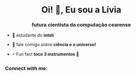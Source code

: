 <h1 align="center">Oi! 👋, Eu sou a Lívia</h1>
<h3 align="center">futura cientista da computação cearense</h3>

- 🌱 estudante do **inteli**

- 💬 fale comigo sobre **ciência e o universo!**

- ⚡ Fun fact **toco 3 instrumentos 🎹**

<h3 align="left">Connect with me:</h3>
<p align="left">
</p>

